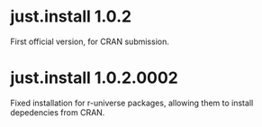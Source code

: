 # just.install 1.0.2

First official version, for CRAN submission.

# just.install 1.0.2.0002

Fixed installation for r-universe packages, allowing them to install depedencies from CRAN.
